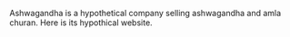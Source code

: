 Ashwagandha is a hypothetical company selling ashwagandha and amla churan. Here is its hypothical website.

